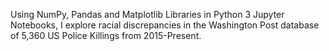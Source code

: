 Using NumPy, Pandas and Matplotlib Libraries in Python 3 Jupyter Notebooks, I explore racial discrepancies in the Washington Post database of 5,360 US Police Killings from 2015-Present.

